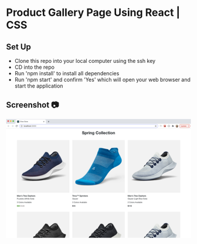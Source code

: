 # Product Gallery Page Using React | CSS

## Set Up
 * Clone this repo into your local computer using the ssh key
 * CD into the repo
 * Run 'npm install' to install all dependencies
 * Run 'npm start' and confirm 'Yes' which will open your web browser and start the application
 
 ## Screenshot 📷
<img src='screenshot.png'> </img>

